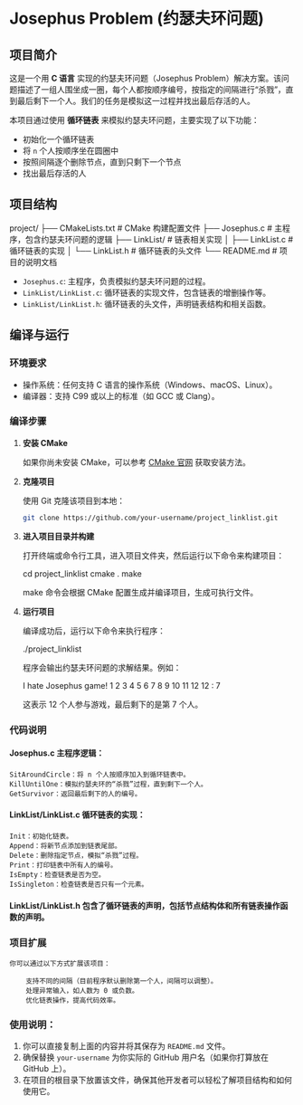 # Josephus Problem (约瑟夫环问题)

## 项目简介

这是一个用 **C 语言** 实现的约瑟夫环问题（Josephus Problem）解决方案。该问题描述了一组人围坐成一圈，每个人都按顺序编号，按指定的间隔进行“杀戮”，直到最后剩下一个人。我们的任务是模拟这一过程并找出最后存活的人。

本项目通过使用 **循环链表** 来模拟约瑟夫环问题，主要实现了以下功能：
- 初始化一个循环链表
- 将 `n` 个人按顺序坐在圆圈中
- 按照间隔逐个删除节点，直到只剩下一个节点
- 找出最后存活的人

## 项目结构

project/
├── CMakeLists.txt      # CMake 构建配置文件
├── Josephus.c          # 主程序，包含约瑟夫环问题的逻辑
├── LinkList/           # 链表相关实现
│   ├── LinkList.c      # 循环链表的实现
│   └── LinkList.h      # 循环链表的头文件
└── README.md           # 项目的说明文档

- `Josephus.c`: 主程序，负责模拟约瑟夫环问题的过程。
- `LinkList/LinkList.c`: 循环链表的实现文件，包含链表的增删操作等。
- `LinkList/LinkList.h`: 循环链表的头文件，声明链表结构和相关函数。

## 编译与运行

### 环境要求

- 操作系统：任何支持 C 语言的操作系统（Windows、macOS、Linux）。
- 编译器：支持 C99 或以上的标准（如 GCC 或 Clang）。

### 编译步骤

1. **安装 CMake**

   如果你尚未安装 CMake，可以参考 [CMake 官网](https://cmake.org/install/) 获取安装方法。

2. **克隆项目**

   使用 Git 克隆该项目到本地：

   ```bash
   git clone https://github.com/your-username/project_linklist.git

3. **进入项目目录并构建**

   打开终端或命令行工具，进入项目文件夹，然后运行以下命令来构建项目：

   cd project_linklist
   cmake .
   make

   make 命令会根据 CMake 配置生成并编译项目，生成可执行文件。

4. **运行项目**

   编译成功后，运行以下命令来执行程序：

   ./project_linklist

   程序会输出约瑟夫环问题的求解结果。例如：

    I hate Josephus game!
    1 2 3 4 5 6 7 8 9 10 11 12
    12 : 7

   这表示 12 个人参与游戏，最后剩下的是第 7 个人。

### 代码说明
#### Josephus.c 主程序逻辑：

    SitAroundCircle：将 n 个人按顺序加入到循环链表中。
    KillUntilOne：模拟约瑟夫环的“杀戮”过程，直到剩下一个人。
    GetSurvivor：返回最后剩下的人的编号。

#### LinkList/LinkList.c  循环链表的实现：

    Init：初始化链表。
    Append：将新节点添加到链表尾部。
    Delete：删除指定节点，模拟“杀戮”过程。
    Print：打印链表中所有人的编号。  
    IsEmpty：检查链表是否为空。
    IsSingleton：检查链表是否只有一个元素。

#### LinkList/LinkList.h 包含了循环链表的声明，包括节点结构体和所有链表操作函数的声明。

### 项目扩展
    你可以通过以下方式扩展该项目：

        支持不同的间隔（目前程序默认删除第一个人，间隔可以调整）。
        处理异常输入，如人数为 0 或负数。
        优化链表操作，提高代码效率。


### 使用说明：
1. 你可以直接复制上面的内容并将其保存为 `README.md` 文件。
2. 确保替换 `your-username` 为你实际的 GitHub 用户名（如果你打算放在 GitHub 上）。
3. 在项目的根目录下放置该文件，确保其他开发者可以轻松了解项目结构和如何使用它。
